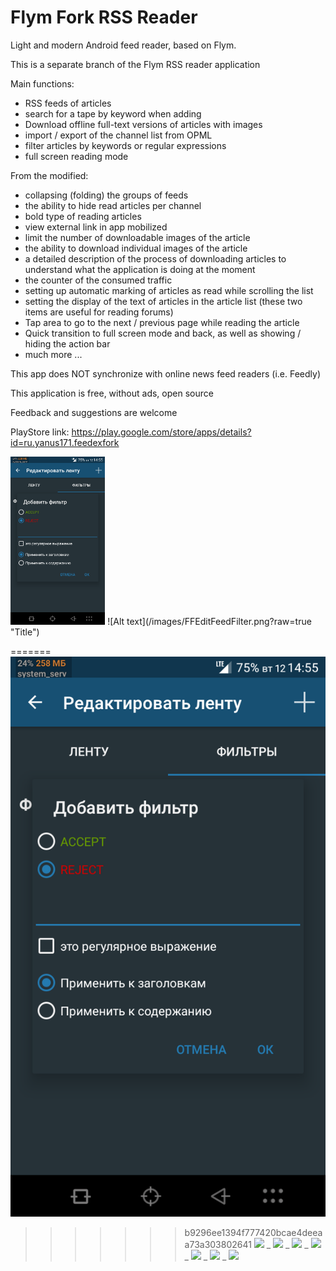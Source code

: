 Flym Fork RSS Reader
==================

Light and modern Android feed reader, based on Flym.

This is a separate branch of the Flym RSS reader application

Main functions:
- RSS feeds of articles
- search for a tape by keyword when adding
- Download offline full-text versions of articles with images
- import / export of the channel list from OPML
- filter articles by keywords or regular expressions
- full screen reading mode

From the modified:
- collapsing (folding) the groups of feeds
- the ability to hide read articles per channel
- bold type of reading articles
- view external link in app mobilized
- limit the number of downloadable images of the article
- the ability to download individual images of the article
- a detailed description of the process of downloading articles to understand what the application is doing at the moment
- the counter of the consumed traffic
- setting up automatic marking of articles as read while scrolling the list
- setting the display of the text of articles in the article list (these two items are useful for reading forums)
- Tap area to go to the next / previous page while reading the article
- Quick transition to full screen mode and back, as well as showing / hiding the action bar
- much more ...

This app does NOT synchronize with online news feed readers (i.e. Feedly)

This application is free, without ads, open source

Feedback and suggestions are welcome

PlayStore link:
https://play.google.com/store/apps/details?id=ru.yanus171.feedexfork

<img src="/images/FFEditFeedFilter.png" width="30%">
![Alt text](/images/FFEditFeedFilter.png?raw=true "Title")


=======
![Alt text](/images/FFEditFeedFilter.png?raw=true "Title")

>>>>>>> b9296ee1394f777420bcae4deeaa73a303802641
![](https://lh3.ggpht.com/iIe-VheufUo37FbsB6uiMx1Gdgj_gAoVxjEQQIq5azkRuUFUAWehiKBMsdpCHao_Tg=h310-rw) _
![](https://lh4.ggpht.com/esKE8BI14gVwMGcZkHIYuNue6-2ay-BJeuFgK_5gWguUAD24xDDQVu3jpfP0UAR4XQ=h310-rw) _
![](https://lh5.ggpht.com/bp_N9f3c3RnmQ1Ex-I2sPoW_vBkUBhHfgG4x7VJbRQW4_IIHvs3XU5wfoFLty4ICErE=h310-rw) _
![](https://lh5.ggpht.com/gqlQO6LPIq0Cclvb0aoI8LavN-TYRPXBejOlb5oqeLuuQ1lNMcGXJ4qvf7cR0m4rfAQ=h310-rw) _
![](https://lh4.ggpht.com/DtR-Gvoi4zFwDJRq1wzV5nwfjSGT4hN8AodNTeVMOjcxhB36X-zFBMbW5m23H0S9scQ=h310-rw) _
![](https://lh3.ggpht.com/6v61QeUKPsuPADJgwysm04yJVHq8HzRJSXj87GLMdHk9t_S0hMurn1K0kVjxGUYee-I=h310-rw) _
![](https://lh5.ggpht.com/AX6VIOpw79hIZylnipMFwJQLQm7W0mG7lXk1vNdzk6FMwWiQj5Mq3vj4jnq3ZDzhBSZQ=h310-rw)
